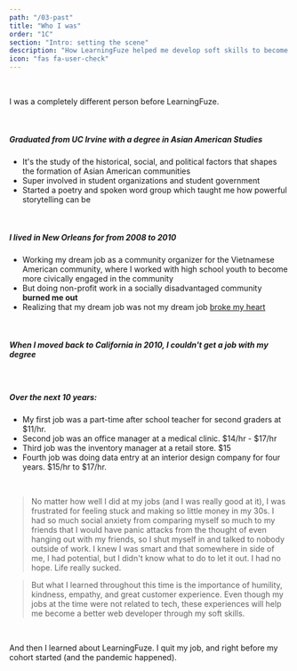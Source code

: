 ```yaml
---
path: "/03-past"
title: "Who I was"
order: "1C"
section: "Intro: setting the scene"
description: "How LearningFuze helped me develop soft skills to become an effective developer"
icon: "fas fa-user-check"
---
```


</br>

I was a completely different person before LearningFuze.

</br>

##### Graduated from UC Irvine with a degree in Asian American Studies

- It's the study of the historical, social, and political factors that shapes the formation of Asian American communities
- Super involved in student organizations and student government
- Started a poetry and spoken word group which taught me how powerful storytelling can be

</br>

##### I lived in New Orleans for from 2008 to 2010

- Working my dream job as a community organizer for the Vietnamese American community, where I worked with high school youth to become more civically engaged in the community
- But doing non-profit work in a socially disadvantaged community <strong>burned me out</strong>
- Realizing that my dream job was not my dream job <u>broke my heart</u>

</br>

##### When I moved back to California in 2010, I couldn't get a job with my degree

</br>

##### Over the next 10 years:

- My first job was a part-time after school teacher for second graders at $11/hr.
- Second job was an office manager at a medical clinic. $14/hr - $17/hr
- Third job was the inventory manager at a retail store. $15
- Fourth job was doing data entry at an interior design company for four years. $15/hr to $17/hr.

</br>

> No matter how well I did at my jobs (and I was really good at it), I was frustrated for feeling stuck and making so little money in my 30s. I had so much social anxiety from comparing myself so much to my friends that I would have panic attacks from the thought of even hanging out with my friends, so I shut myself in and talked to nobody outside of work. I knew I was smart and that somewhere in side of me, I had potential, but I didn't know what to do to let it out. I had no hope. Life really sucked.

> But what I learned throughout this time is the importance of humility, kindness, empathy, and great customer experience. Even though my jobs at the time were not related to tech, these experiences will help me become a better web developer through my soft skills.

</br>

And then I learned about LearningFuze. I quit my job, and right before my cohort started (and the pandemic happened).

